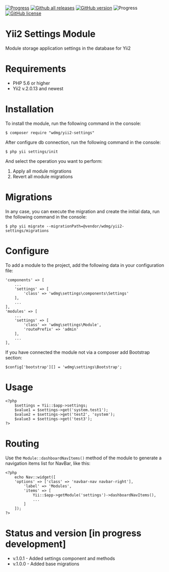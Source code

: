 [![Progress](https://img.shields.io/badge/required-Yii2_v2.0.13-blue.svg)](https://packagist.org/packages/yiisoft/yii2)
[![Github all releases](https://img.shields.io/github/downloads/wdmg/yii2-settings/total.svg)](https://GitHub.com/wdmg/yii2-settings/releases/)
[![GitHub version](https://badge.fury.io/gh/wdmg/yii2-settings.svg)](https://github.com/wdmg/yii2-settings)
![Progress](https://img.shields.io/badge/progress-in_development-red.svg)
[![GitHub license](https://img.shields.io/github/license/wdmg/yii2-settings.svg)](https://github.com/wdmg/yii2-settings/blob/master/LICENSE)

# Yii2 Settings Module
Module storage application settings in the database for Yii2

# Requirements
* PHP 5.6 or higher
* Yii2 v.2.0.13 and newest

# Installation
To install the module, run the following command in the console:

`$ composer require "wdmg/yii2-settings"`

After configure db connection, run the following command in the console:

`$ php yii settings/init`

And select the operation you want to perform:
  1) Apply all module migrations
  2) Revert all module migrations

# Migrations
In any case, you can execute the migration and create the initial data, run the following command in the console:

`$ php yii migrate --migrationPath=@vendor/wdmg/yii2-settings/migrations`

# Configure
To add a module to the project, add the following data in your configuration file:

    'components' => [
        ...
        'settings' => [
            'class' => 'wdmg\settings\components\Settings'
        ],
        ...
    ],
    'modules' => [
        ...
        'settings' => [
            'class' => 'wdmg\settings\Module',
            'routePrefix' => 'admin'
        ],
        ...
    ],

If you have connected the module not via a composer add Bootstrap section:

`
$config['bootstrap'][] = 'wdmg\settings\Bootstrap';
`

# Usage

    <?php
        $settings = Yii::$app->settings;
        $value1 = $settings->get('system.test1');
        $value2 = $settings->get('test2', 'system');
        $value3 = $settings->get('test3');
    ?>
    

# Routing
Use the `Module::dashboardNavItems()` method of the module to generate a navigation items list for NavBar, like this:

    <?php
        echo Nav::widget([
        'options' => ['class' => 'navbar-nav navbar-right'],
            'label' => 'Modules',
            'items' => [
                Yii::$app->getModule('settings')->dashboardNavItems(),
                ...
            ]
        ]);
    ?>

# Status and version [in progress development]
* v.1.0.1 - Added settings component and methods
* v.1.0.0 - Added base migrations